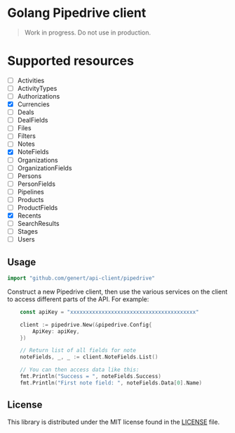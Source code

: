 # Golang Pipedrive client

> Work in progress. Do not use in production.

# Supported resources

- [ ] Activities
- [ ] ActivityTypes
- [ ] Authorizations
- [x] Currencies
- [ ] Deals
- [ ] DealFields
- [ ] Files
- [ ] Filters
- [ ] Notes
- [x] NoteFields
- [ ] Organizations
- [ ] OrganizationFields
- [ ] Persons
- [ ] PersonFields
- [ ] Pipelines
- [ ] Products
- [ ] ProductFields
- [X] Recents
- [ ] SearchResults
- [ ] Stages
- [ ] Users

## Usage

```go
import "github.com/genert/api-client/pipedrive"
```

Construct a new Pipedrive client, then use the various services on the client to
access different parts of the API. For example:

```go
    const apiKey = "xxxxxxxxxxxxxxxxxxxxxxxxxxxxxxxxxxxxxxxx"

    client := pipedrive.New(&pipedrive.Config{
        ApiKey: apiKey,
    })

    // Return list of all fields for note
    noteFields, _, _ := client.NoteFields.List()

    // You can then access data like this:
    fmt.Println("Success = ", noteFields.Success)
    fmt.Println("First note field: ", noteFields.Data[0].Name)
```

## License

This library is distributed under the MIT license found in the [LICENSE](./LICENSE)
file.